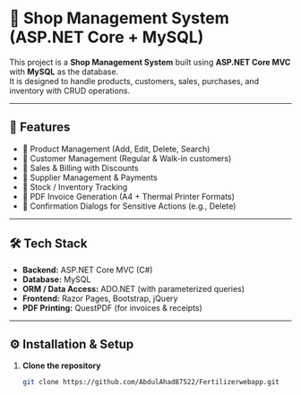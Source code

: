 # 🛒 Shop Management System (ASP.NET Core + MySQL)

This project is a **Shop Management System** built using **ASP.NET Core MVC** with **MySQL** as the database.  
It is designed to handle products, customers, sales, purchases, and inventory with CRUD operations.

---

## 🚀 Features
- 🔹 Product Management (Add, Edit, Delete, Search)
- 🔹 Customer Management (Regular & Walk-in customers)
- 🔹 Sales & Billing with Discounts
- 🔹 Supplier Management & Payments
- 🔹 Stock / Inventory Tracking
- 🔹 PDF Invoice Generation (A4 + Thermal Printer Formats)
- 🔹 Confirmation Dialogs for Sensitive Actions (e.g., Delete)

---

## 🛠️ Tech Stack
- **Backend:** ASP.NET Core MVC (C#)
- **Database:** MySQL  
- **ORM / Data Access:** ADO.NET (with parameterized queries)  
- **Frontend:** Razor Pages, Bootstrap, jQuery  
- **PDF Printing:** QuestPDF (for invoices & receipts)

---

## ⚙️ Installation & Setup

1. **Clone the repository**
   ```bash
   git clone https://github.com/AbdulAhad87522/Fertilizerwebapp.git
